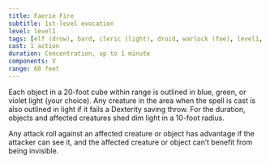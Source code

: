 ```yaml
---
title: Faerie Fire
subtitle: 1st-level evocation
level: level1
tags: [elf (drow), bard, cleric (light), druid, warlock (fae), level1, evocation]
cast: 1 action
duration: Concentration, up to 1 minute
components: V
range: 60 feet
---
```

Each object in a 20-foot cube within range is outlined in blue, green, or violet light (your choice). Any creature in the area when the spell is cast is also outlined in light if it fails a Dexterity saving throw. For the duration, objects and affected creatures shed dim light in a 10-foot radius.

Any attack roll against an affected creature or object has advantage if the attacker can see it, and the affected creature or object can’t benefit from being invisible.